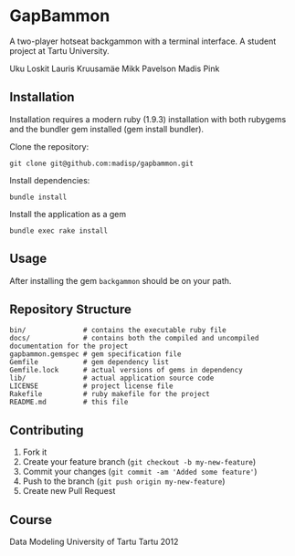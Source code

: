 # GapBammon

A two-player hotseat backgammon with a terminal interface.
A student project at Tartu University.

Uku Loskit
Lauris Kruusamäe
Mikk Pavelson
Madis Pink

## Installation

Installation requires a modern ruby (1.9.3) installation with both rubygems
and the bundler gem installed (gem install bundler).

Clone the repository:

	git clone git@github.com:madisp/gapbammon.git

Install dependencies:

	bundle install

Install the application as a gem

	bundle exec rake install

## Usage

After installing the gem `backgammon` should be on your path.

## Repository Structure

	bin/              # contains the executable ruby file
	docs/             # contains both the compiled and uncompiled documentation for the project
	gapbammon.gemspec # gem specification file
	Gemfile           # gem dependency list
	Gemfile.lock      # actual versions of gems in dependency
	lib/              # actual application source code
	LICENSE           # project license file
	Rakefile          # ruby makefile for the project
	README.md         # this file

## Contributing

1. Fork it
2. Create your feature branch (`git checkout -b my-new-feature`)
3. Commit your changes (`git commit -am 'Added some feature'`)
4. Push to the branch (`git push origin my-new-feature`)
5. Create new Pull Request

## Course

Data Modeling
University of Tartu
Tartu 2012
